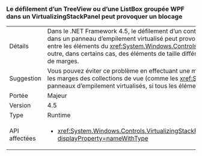 ### <a name="scrolling-a-wpf-treeview-or-grouped-listbox-in-a-virtualizingstackpanel-can-cause-a-hang"></a>Le défilement d’un TreeView ou d’une ListBox groupée WPF dans un VirtualizingStackPanel peut provoquer un blocage

|   |   |
|---|---|
|Détails|Dans le .NET Framework 4.5, le défilement d’un contrôle <xref:System.Windows.Controls.TreeView?displayProperty=name> WPF dans un panneau d’empilement virtualisé peut provoquer un blocage si la fenêtre d’affichage comporte des marges (par exemple entre les éléments du <xref:System.Windows.Controls.TreeView?displayProperty=name> ou sur un élément ItemsPresenter). En outre, dans certains cas, des éléments de taille différente dans une même vue peuvent causer une instabilité, même s’il n’y a pas de marges.|
|Suggestion|Vous pouvez éviter ce problème en effectuant une mise à niveau vers .NET Framework 4.5.1. Vous pouvez également supprimer les marges des collections de vue (comme les <xref:System.Windows.Controls.TreeView?displayProperty=name>s) dans les panneaux d’empilement virtualisés, si tous les éléments qu’ils contiennent sont de même taille.|
|Portée|Majeur|
|Version|4.5|
|Type|Runtime|
|API affectées|<ul><li><xref:System.Windows.Controls.VirtualizingStackPanel.SetIsVirtualizing(System.Windows.DependencyObject,System.Boolean)?displayProperty=nameWithType></li></ul>|

